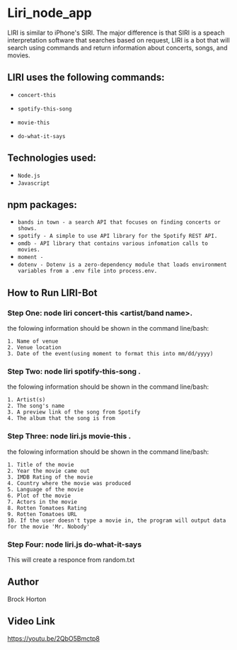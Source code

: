 # Liri_node_app

LIRI is similar to iPhone's SIRI. The major difference is that SIRI is a speach interpretation software that searches based on request, LIRI is a bot that will search using commands and return information about concerts, songs, and movies. 

## LIRI uses the following commands:

   * `concert-this`

   * `spotify-this-song`

   * `movie-this`

   * `do-what-it-says`

## Technologies used:
* `Node.js`
* `Javascript`

## npm packages:
* `bands in town - a search API that focuses on finding concerts or shows.`
* `spotify - A simple to use API library for the Spotify REST API.`
* `omdb - API library that contains various infomation calls to movies.`
* `moment - `
* `dotenv - Dotenv is a zero-dependency module that loads environment variables from a .env file into process.env.`

## How to Run LIRI-Bot

### Step One: node liri concert-this <artist/band name>.
the folowing information should be shown in the command line/bash:

  ```
  1. Name of venue
  2. Venue location
  3. Date of the event(using moment to format this into mm/dd/yyyy)
  ```

### Step Two: node liri spotify-this-song <song name here>.
the folowing information should be shown in the command line/bash:
  
  ```
  1. Artist(s)
  2. The song's name
  3. A preview link of the song from Spotify
  4. The album that the song is from
  ```

### Step Three: node liri.js movie-this <movie name here>.
the folowing information should be shown in the command line/bash:
  
  ```
  1. Title of the movie
  2. Year the movie came out
  3. IMDB Rating of the movie
  4. Country where the movie was produced
  5. Language of the movie
  6. Plot of the movie
  7. Actors in the movie
  8. Rotten Tomatoes Rating
  9. Rotten Tomatoes URL
  10. If the user doesn't type a movie in, the program will output data for the movie 'Mr. Nobody'
  ```

### Step Four: node liri.js do-what-it-says

This will create a responce from random.txt

## Author
Brock Horton 

## Video Link 
https://youtu.be/2QbO5Bmctp8

